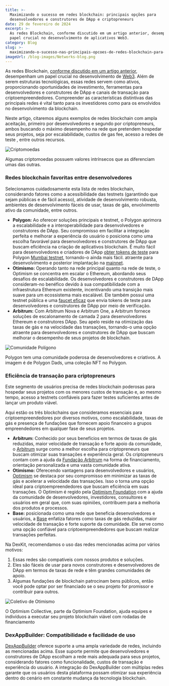```yaml
---
title: >-
  Maximizando o sucesso em redes blockchain: principais opções para
  desenvolvedores e construtores de DApp e criptopreneurs
date: 29 de fevereiro de 2024
excerpt: >-
  As redes Blockchain, conforme discutido em um artigo anterior, desempenham um
  papel crucial no desenvolvimento de aplicativos Web3.
category: Blog
slug: >-
  maximizando-o-sucesso-nas-principais-opcoes-de-redes-blockchain-para-desenvolvedores-e-construtores-de-dapp-e-empreendedores-de-criptografia
imageUrl: /blog-images/Networks-blog.png
---
```

As redes Blockchain, [conforme discutido em um artigo anterior](https://dexkit.com/pt/blog/embarcando-na-compreensao-das-redes-blockchain-e-em-suas-aplicacoes-transformadoras), desempenham um papel crucial no desenvolvimento de [Web3](https://dexkit.com/pt/blog/web3-o-presente-e-o-futuro-da-internet). Além de serem estruturas tecnológicas, essas redes servem como ativos, proporcionando oportunidades de investimento, ferramentas para desenvolvedores e construtores de DApp e canais de transação para criptoempreendedores. Compreender as características distintivas das principais redes é vital tanto para os investidores como para os envolvidos no desenvolvimento da blockchain.

Neste artigo, citaremos alguns exemplos de redes blockchain com ampla aceitação, primeiro por desenvolvedores e segundo por criptopreneurs, ambos buscando o máximo desempenho na rede que pretendem hospedar seus projetos, seja por escalabilidade, custos de gas fee, acesso a redes de teste , entre outros recursos.

![Criptomoedas](/blog-images/cryptocurrency-shutterstock_725383297.jpg)

Algumas criptomoedas possuem valores intrínsecos que as diferenciam umas das outras.

### Redes blockchain favoritas entre desenvolvedores

Selecionamos cuidadosamente esta lista de redes blockchain, considerando fatores como a acessibilidade das testnets (garantindo que sejam públicas e de fácil acesso), atividade de desenvolvimento robusta, ambientes de desenvolvimento fáceis de usar, taxas de gás, envolvimento ativo da comunidade, entre outros.

* **Polygon:** Ao oferecer soluções principais e testnet, o Polygon aprimora a escalabilidade e a interoperabilidade para desenvolvedores e construtores de DApp. Seu compromisso em facilitar a integração perfeita e melhorar a experiência do usuário o posiciona como uma escolha favorável para desenvolvedores e construtores de DApp que buscam eficiência na criação de aplicativos blockchain. É muito fácil para desenvolvedores e criadores de DApp [obter tokens de teste](https://faucet.polygon.technology/) para Polygon [Mumbai testnet](https://mumbai.polygonscan.com/), tornando-o ainda mais fácil. atraente para desenvolvimento e posterior implantação na [mainnet](https://polygonscan.com/).
* **Otimismo:** Operando tanto na rede principal quanto na rede de teste, o Optimism se concentra em escalar o Ethereum, abordando seus desafios de escalabilidade. Os desenvolvedores e construtores de DApp consideram-no benéfico devido à sua compatibilidade com a infraestrutura Ethereum existente, incentivando uma transição mais suave para um ecossistema mais escalável. Ele também possui uma testnet pública e uma [faucet eficaz](https://app.optimism.io/faucet) que envia tokens de teste para desenvolvedores e construtores de DApp por meio de verificação.
* **Arbitrum:** Com Arbitrum Nova e Arbitrum One, a Arbitrum fornece soluções de escalonamento de camada 2 para desenvolvedores Ethereum e construtores DApp. Seu apelo reside na otimização das taxas de gás e na velocidade das transações, tornando-o uma opção atraente para desenvolvedores e construtores de DApp que buscam melhorar o desempenho de seus projetos de blockchain.

![Comunidade Polígono](/blog-images/polygondads_bg.png)

Polygon tem uma comunidade poderosa de desenvolvedores e criativos. A imagem é de Polygon Dads, uma coleção NFT no Polygon.

### Eficiência de transação para criptopreneurs

Este segmento de usuários precisa de redes blockchain poderosas para hospedar seus projetos com os menores custos de transação e, ao mesmo tempo, acesso a testnets confiáveis para fazer testes suficientes antes de lançar um produto viável.

Aqui estão os três blockchains que consideramos essenciais para criptoempreendedores por diversos motivos, como escalabilidade, taxas de gás e presença de fundações que fornecem apoio financeiro a grupos empreendedores em qualquer fase de seus projetos.

* **Arbitrum:** Conhecido por seus benefícios em termos de taxas de gás reduzidas, maior velocidade de transação e forte apoio da comunidade, o [Arbitrum](https://arbitrum.io/) surge como a melhor escolha para criptopreneurs que buscam otimizar suas transações e experiência geral. Os criptopreneurs contam com a ajuda da [Fundação Arbitrum](https://arbitrum.foundation/) na forma de financiamento, orientação personalizada e uma vasta comunidade ativa.
* **Otimismo:** Oferecendo vantagens para desenvolvedores e usuários, [Optimism](https://optimism.io) se destaca por seu compromisso em minimizar as taxas de gás e acelerar a velocidade das transações. Isso o torna uma opção ideal para criptoempreendedores que buscam eficiência em suas transações. O Optimism é regido pela [Optimism Foundation](https://www.optimism.io/about) com a ajuda da comunidade de desenvolvedores, investidores, consultores e usuários em geral que, com suas opiniões, contribuem para a melhoria dos produtos e processos.
* **Base:** posicionada como uma rede que beneficia desenvolvedores e usuários, a [Base](https://base.org) enfatiza fatores como taxas de gás reduzidas, maior velocidade de transação e forte suporte da comunidade. Ele serve como uma opção confiável para criptoempreendedores que buscam realizar transações perfeitas.

Na DexKit, recomendamos o uso das redes mencionadas acima por vários motivos:

1. Essas redes são compatíveis com nossos produtos e soluções.
2. Eles são fáceis de usar para novos construtores e desenvolvedores de DApp em termos de taxas de rede e têm grandes comunidades de apoio.
3. Algumas fundações de blockchain patrocinam bens públicos, então você pode optar por ser financiado se o seu projeto for promissor e contribuir para outros.

![Coletivo de Otimismo](/blog-images/optimismcollective.png)

O Optimism Collective, parte da Optimism Foundation, ajuda equipes e indivíduos a executar seu projeto blockchain viável com rodadas de financiamento

### DexAppBuilder: Compatibilidade e facilidade de uso

[DexAppBuilder](https://dexappbuilder.dexkit.com/) oferece suporte a uma ampla variedade de redes, incluindo as mencionadas acima. Esse suporte permite que desenvolvedores e construtores de DApp escolham a rede mais adequada para seus projetos, considerando fatores como funcionalidade, custos de transação e experiência do usuário. A integração do DexAppBuilder com múltiplas redes garante que os usuários desta plataforma possam otimizar sua experiência dentro do cenário em constante mudança da tecnologia blockchain.
